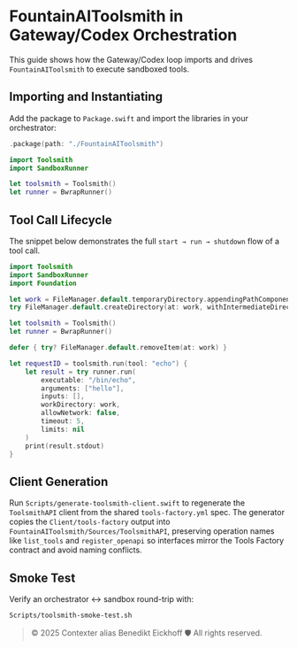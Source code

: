 # FountainAIToolsmith in Gateway/Codex Orchestration

This guide shows how the Gateway/Codex loop imports and drives `FountainAIToolsmith` to execute sandboxed tools.

## Importing and Instantiating

Add the package to `Package.swift` and import the libraries in your orchestrator:

```swift
.package(path: "./FountainAIToolsmith")
```

```swift
import Toolsmith
import SandboxRunner

let toolsmith = Toolsmith()
let runner = BwrapRunner()
```

## Tool Call Lifecycle

The snippet below demonstrates the full `start → run → shutdown` flow of a tool call.

```swift
import Toolsmith
import SandboxRunner
import Foundation

let work = FileManager.default.temporaryDirectory.appendingPathComponent("work")
try FileManager.default.createDirectory(at: work, withIntermediateDirectories: true)

let toolsmith = Toolsmith()
let runner = BwrapRunner()

defer { try? FileManager.default.removeItem(at: work) }

let requestID = toolsmith.run(tool: "echo") {
    let result = try runner.run(
        executable: "/bin/echo",
        arguments: ["hello"],
        inputs: [],
        workDirectory: work,
        allowNetwork: false,
        timeout: 5,
        limits: nil
    )
    print(result.stdout)
}
```

## Client Generation

Run `Scripts/generate-toolsmith-client.swift` to regenerate the `ToolsmithAPI` client from the shared `tools-factory.yml` spec. The generator copies the `Client/tools-factory` output into `FountainAIToolsmith/Sources/ToolsmithAPI`, preserving operation names like `list_tools` and `register_openapi` so interfaces mirror the Tools Factory contract and avoid naming conflicts.

## Smoke Test

Verify an orchestrator ↔ sandbox round-trip with:

```bash
Scripts/toolsmith-smoke-test.sh
```

> © 2025 Contexter alias Benedikt Eickhoff 🛡️ All rights reserved.
